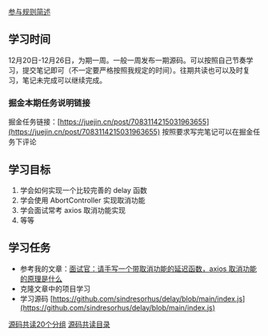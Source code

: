 [参与规则简述](https://www.yuque.com/ruochuan12/notice/gm51y6?view=doc_embed)
## 学习时间
12月20日-12月26日，为期一周。一般一周发布一期源码。可以按照自己节奏学习，提交笔记即可（不一定要严格按照我规定的时间）。往期共读也可以及时复习，笔记未完成可以继续完成。

### 掘金本期任务说明链接

掘金任务链接：[https://juejin.cn/post/7083114215031963655](https://juejin.cn/post/7083114215031963655)
按照要求写完笔记可以在掘金任务下评论
## 学习目标

1. 学会如何实现一个比较完善的 delay 函数
2. 学会使用 AbortController 实现取消功能
3. 学会面试常考 axios 取消功能实现
4. 等等
## 学习任务

- 参考我的文章：[面试官：请手写一个带取消功能的延迟函数，axios 取消功能的原理是什么](https://juejin.cn/post/7042461373904715812)
- 克隆文章中的项目学习
- 学习源码 [https://github.com/sindresorhus/delay/blob/main/index.js](https://github.com/sindresorhus/delay/blob/main/index.js)

[源码共读20个分组](https://www.yuque.com/go/doc/56866898?view=doc_embed)
[源码共读目录](https://www.yuque.com/go/doc/55657026?view=doc_embed)

